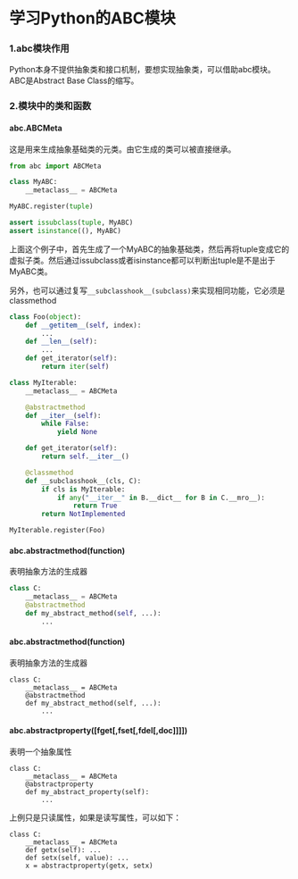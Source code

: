 # 学习Python的ABC模块

### 1.abc模块作用

Python本身不提供抽象类和接口机制，要想实现抽象类，可以借助abc模块。ABC是Abstract Base Class的缩写。 

### 2.模块中的类和函数

#### abc.ABCMeta

这是用来生成抽象基础类的元类。由它生成的类可以被直接继承。

```python
from abc import ABCMeta

class MyABC:
    __metaclass__ = ABCMeta

MyABC.register(tuple)

assert issubclass(tuple, MyABC)
assert isinstance((), MyABC)
```

上面这个例子中，首先生成了一个MyABC的抽象基础类，然后再将tuple变成它的虚拟子类。然后通过issubclass或者isinstance都可以判断出tuple是不是出于MyABC类。

另外，也可以通过复写`__subclasshook__(subclass)`来实现相同功能，它必须是classmethod

```python
class Foo(object):
    def __getitem__(self, index):
        ...
    def __len__(self):
        ...
    def get_iterator(self):
        return iter(self)

class MyIterable:
    __metaclass__ = ABCMeta

    @abstractmethod
    def __iter__(self):
        while False:
            yield None

    def get_iterator(self):
        return self.__iter__()

    @classmethod
    def __subclasshook__(cls, C):
        if cls is MyIterable:
            if any("__iter__" in B.__dict__ for B in C.__mro__):
                return True
        return NotImplemented

MyIterable.register(Foo)
```

#### abc.abstractmethod(function)

表明抽象方法的生成器 

```python
class C:
    __metaclass__ = ABCMeta
    @abstractmethod
    def my_abstract_method(self, ...):
        ...
```

#### abc.abstractmethod(function)

表明抽象方法的生成器

```
class C:
    __metaclass__ = ABCMeta
    @abstractmethod
    def my_abstract_method(self, ...):
        ...
```

#### abc.abstractproperty([fget[,fset[,fdel[,doc]]]])

表明一个抽象属性

```
class C:
    __metaclass__ = ABCMeta
    @abstractproperty
    def my_abstract_property(self):
        ...
```

上例只是只读属性，如果是读写属性，可以如下：

```
class C:
    __metaclass__ = ABCMeta
    def getx(self): ...
    def setx(self, value): ...
    x = abstractproperty(getx, setx)
```